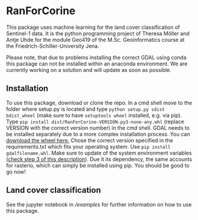 # RanForCorine

This package uses machine learning for the land cover classification of 
Sentinel-1 data. It is the python programming project of Theresa Möller 
and Antje Uhde for the module Geo419 of the M.Sc. Geoinformatics course 
at the Friedrich-Schiller-University Jena.

Please note, that due to problems installing the correct GDAL using conda
this package can not be installed within an anaconda environment. We 
are currently working on a solution and will update as soon as possible.

Installation
------------
To use this package, download or clone the repo. In a cmd shell move to
the folder where setup.py is located and type `python setup.py sdist bdist_wheel` 
(make sure to have `setuptools wheel` installed, e.g. via pip). Type 
`pip install dist/RanForCorine-VERSION-py3-none-any.whl` (replace VERSION 
with the correct version number) in the cmd shell. GDAL 
needs to be installed separately due to a more complex installation process.
You can [download the wheel here.](https://www.lfd.uci.edu/~gohlke/pythonlibs/#gdal)
Chose the correct version specified in the requirements.txt which fits 
your operating system. Use `pip install gdalfilename.whl`.
Make sure to update of the system environment variables
([check step 3 of this description](https://sandbox.idre.ucla.edu/sandbox/tutorials/installing-gdal-for-windows)).
Due it its dependency, the same accounts for rasterio, which can simply be 
installed using pip.
You should be good to go now!

Land cover classification
-------------------------
See the jupyter notebook in */examples* for further information on how
to use this package.